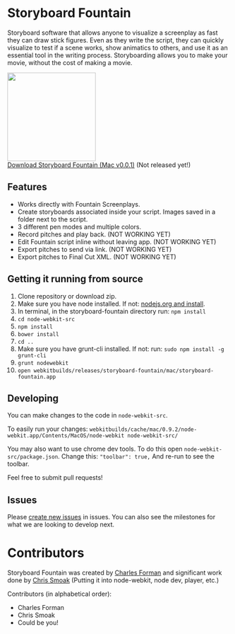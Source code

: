 # Storyboard Fountain

Storyboard software that allows anyone to visualize a screenplay as fast they can draw stick figures. Even as they write the script, they can quickly visualize to test if a scene works, show animatics to others, and use it as an essential tool in the writing process. Storyboarding allows you to make your movie, without the cost of making a movie.

[<img src="https://raw.githubusercontent.com/setpixel/storyboard-fountain/master/node-webkit-src/img/icon.png" width=200><br/>Download Storyboard Fountain (Mac v0.0.1)](http://www.serafdad.com/) (Not released yet!)

## Features

* Works directly with Fountain Screenplays.
* Create storyboards associated inside your script. Images saved in a folder next to the script.
* 3 different pen modes and multiple colors.
* Record pitches and play back. (NOT WORKING YET)
* Edit Fountain script inline without leaving app. (NOT WORKING YET)
* Export pitches to send via link. (NOT WORKING YET)
* Export pitches to Final Cut XML. (NOT WORKING YET)

## Getting it running from source

1. Clone repository or download zip.
2. Make sure you have node installed. If not: [nodejs.org and install](http://nodejs.org/).
3. In terminal, in the storyboard-fountain directory run: `npm install`
4. `cd node-webkit-src`
5. `npm install`
6. `bower install`
7. `cd ..`
8. Make sure you have grunt-cli installed. If not: run: `sudo npm install -g grunt-cli`
9. `grunt nodewebkit`
10. `open webkitbuilds/releases/storyboard-fountain/mac/storyboard-fountain.app`

## Developing 

You can make changes to the code in `node-webkit-src`. 

To easily run your changes: `webkitbuilds/cache/mac/0.9.2/node-webkit.app/Contents/MacOS/node-webkit node-webkit-src/`

You may also want to use chrome dev tools. To do this open `node-webkit-src/package.json`. Change this: `"toolbar": true,` And re-run to see the toolbar.

Feel free to submit pull requests!

## Issues

Please [create new issues](https://github.com/setpixel/storyboard-fountain/issues/new) in issues. You can also see the milestones for what we are looking to develop next.

# Contributors

Storyboard Fountain was created by [Charles Forman](http://setpixel.com/) and significant work done by [Chris Smoak](https://github.com/cesmoak) (Putting it into node-webkit, node dev, player, etc.)

Contributors (in alphabetical order):
* Charles Forman
* Chris Smoak
* Could be you! 

